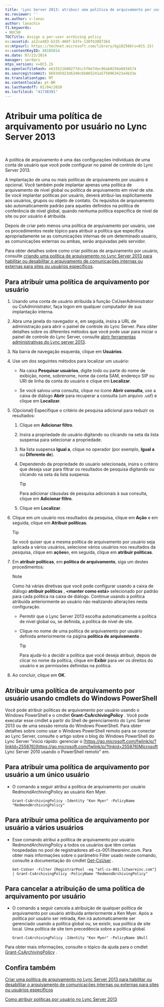 ```yaml
---
title: 'Lync Server 2013: atribuir uma política de arquivamento por usuário'
ms.reviewer: ''
ms.author: v-lanac
author: lanachin
f1.keywords:
- NOCSH
TOCTitle: Assign a per-user archiving policy
ms:assetid: a12ca483-b235-460f-b3fe-130fb3087264
ms:mtpsurl: https://technet.microsoft.com/library/Gg182560(v=OCS.15)
ms:contentKeyID: 48185014
ms.date: 07/23/2014
manager: serdars
mtps_version: v=OCS.15
ms.openlocfilehash: e633521b00277dcc5f0e7dec96ab0250a8934574
ms.sourcegitcommit: b693d5923d6240cbb865241a5750963423a4b33e
ms.translationtype: MT
ms.contentlocale: pt-BR
ms.lasthandoff: 02/04/2020
ms.locfileid: "41738391"
---
```

# <a name="assign-a-per-user-archiving-policy-in-lync-server-2013"></a>Atribuir uma política de arquivamento por usuário no Lync Server 2013

 


A política de arquivamento é uma das configurações individuais de uma conta de usuário que você pode configurar no painel de controle do Lync Server 2013.

A implantação de uma ou mais políticas de arquivamento por usuário é opcional. Você também pode implantar apenas uma política de arquivamento de nível global ou política de arquivamento em nível de site. Se você implantar políticas por usuário, deverá atribui-las explicitamente aos usuários, grupos ou objeto de contato. Os requisitos de arquivamento são automaticamente padrão para aqueles definidos na política de conferência de nível global, quando nenhuma política específica de nível de site ou por usuário é atribuída.

Depois de criar pelo menos uma política de arquivamento por usuário, use os procedimentos neste tópico para atribuir a política que especifica apropriadamente se as comunicações internas de um determinado usuário, as comunicações externas ou ambas, serão arquivadas pelo servidor.

Para obter detalhes sobre como criar políticas de arquivamento por usuário, consulte [criando uma política de arquivamento no Lync Server 2013 para habilitar ou desabilitar o arquivamento de comunicações internas ou externas para sites ou usuários específicos](lync-server-2013-create-archiving-policy-sites-users.md).

## <a name="to-assign-a-per-user-archiving-policy"></a>Para atribuir uma política de arquivamento por usuário

1.  Usando uma conta de usuário atribuída à função CsUserAdministrator ou CsAdministrator, faça logon em qualquer computador de sua implantação interna.

2.  Abra uma janela do navegador e, em seguida, insira a URL de administração para abrir o painel de controle do Lync Server. Para obter detalhes sobre os diferentes métodos que você pode usar para iniciar o painel de controle do Lync Server, consulte [abrir ferramentas administrativas do Lync server 2013](lync-server-2013-open-lync-server-administrative-tools.md).

3.  Na barra de navegação esquerda, clique em **Usuários**.

4.  Use um dos seguintes métodos para localizar um usuário:
    
      - Na caixa **Pesquisar usuários**, digite todo ou parte do nome de exibição, nome, sobrenome, nome da conta SAM, endereço SIP ou URI de linha da conta do usuário e clique em **Localizar**.
    
      - Se você salvou uma consulta, clique no ícone **Abrir consulta**, use a caixa de diálogo **Abrir** para recuperar a consulta (um arquivo .usf) e clique em **Localizar**.

5.  (Opcional) Especifique o critério de pesquisa adicional para reduzir os resultados:
    
    1.  Clique em **Adicionar filtro**.
    
    2.  Insira a propriedade do usuário digitando ou clicando na seta da lista suspensa para selecionar a propriedade.
    
    3.  Na lista suspensa **Igual a**, clique no operador (por exemplo, **Igual a** ou **Diferente de**).
    
    4.  Dependendo da propriedade do usuário selecionada, insira o critério que deseja usar para filtrar os resultados de pesquisa digitando ou clicando na seta da lista suspensa.
        

        > [!TIP]  
        > Para adicionar cláusulas de pesquisa adicionais à sua consulta, clique em <STRONG>Adicionar filtro</STRONG>.

    
    5.  Clique em **Localizar**.

6.  Clique em um usuário nos resultados da pesquisa, clique em **Ação** e em seguida, clique em **Atribuir políticas**.
    

    > [!TIP]  
    > Se você quiser que a mesma política de arquivamento por usuário seja aplicada a vários usuários, selecione vários usuários nos resultados da pesquisa, clique em <STRONG>ações</STRONG>e, em seguida, clique em <STRONG>atribuir políticas</STRONG>.



7.  Em **atribuir políticas**, em **política de arquivamento**, siga um destes procedimentos:
    

    > [!NOTE]  
    > Como há várias diretivas que você pode configurar usando a caixa de diálogo <STRONG>atribuir políticas</STRONG> , <STRONG> &lt;manter como está&gt; </STRONG> selecionado por padrão para cada política na caixa de diálogo. Continue usando a política atribuída anteriormente ao usuário não realizando alterações nesta configuração.

    
      - Permitir que o Lync Server 2013 escolha automaticamente a política de nível global ou, se definida, a política de nível de site.
    
      - Clique no nome de uma política de arquivamento por usuário definida anteriormente na página **política de arquivamento** .
        

        > [!TIP]  
        > Para ajudá-lo a decidir a política que você deseja atribuir, depois de clicar no nome da política, clique em <STRONG>Exibir</STRONG> para ver os direitos do usuário e as permissões definidas na política.



8.  Ao concluir, clique em **OK**.

## <a name="assigning-a-per-user-archiving-policy-by-using-windows-powershell-cmdlets"></a>Atribuir uma política de arquivamento por usuário usando cmdlets do Windows PowerShell

Você pode atribuir políticas de arquivamento por usuário usando o Windows PowerShell e o cmdlet **Grant-CsArchivingPolicy** . Você pode executar esse cmdlet a partir do Shell de gerenciamento do Lync Server 2013 ou de uma sessão remota do Windows PowerShell. Para obter detalhes sobre como usar o Windows PowerShell remoto para se conectar ao Lync Server, consulte o artigo sobre o blog do Windows PowerShell do Lync Server "início rápido: gerenciar o [https://go.microsoft.com/fwlink/p/?linkId=255876](https://go.microsoft.com/fwlink/p/?linkid=255876)Microsoft Lync Server 2010 usando o PowerShell remoto" em.

## <a name="to-assign-a-per-user-archiving-policy-to-a-single-user"></a>Para atribuir uma política de arquivamento por usuário a um único usuário

  - O comando a seguir atribui a política de arquivamento por usuário RedmondArchivingPolicy ao usuário Ken Myer.
    
        Grant-CsArchivingPolicy -Identity "Ken Myer" -PolicyName "RedmondArchivingPolicy"

## <a name="to-assign-a-per-user-archiving-policy-to-multiple-users"></a>Para atribuir uma política de arquivamento por usuário a vários usuários

  - Esse comando atribui a política de arquivamento por usuário RedmondArchivingPolicy a todos os usuários que têm contas hospedadas no pool de registradores atl-cs-001.litwareinc.com. Para obter mais informações sobre o parâmetro Filter usado neste comando, consulte a documentação do cmdlet [Get-CsUser](https://technet.microsoft.com/library/gg398125\(v=ocs.15\)) .
    
        Get-CsUser -Filter {RegistrarPool -eq "atl-cs-001.litwareinc.com"} | Grant-CsArchivingPolicy -PolicyName "RedmondArchivingPolicy"

## <a name="to-unassign-a-per-user-archiving-policy"></a>Para cancelar a atribuição de uma política de arquivamento por usuário

  - O comando a seguir cancela a atribuição de qualquer política de arquivamento por usuário atribuída anteriormente a Ken Myer. Após a política por usuário ser retirada, Ken irá automaticamente ser gerenciado usando a política global ou, se existir, sua política de site local. Uma política de site tem precedência sobre a política global.
    
        Grant-CsArchivingPolicy -Identity "Ken Myer" -PolicyName $Null

Para obter mais informações, consulte o tópico da ajuda para o cmdlet [Grant-CsArchivingPolicy](https://technet.microsoft.com/library/gg398475\(v=ocs.15\)) .

## <a name="see-also"></a>Confira também


[Criar uma política de arquivamento no Lync Server 2013 para habilitar ou desabilitar o arquivamento de comunicações internas ou externas para sites ou usuários específicos](lync-server-2013-create-archiving-policy-sites-users.md)  


[Como atribuir políticas por usuário no Lync Server 2013](lync-server-2013-assigning-per-user-policies.md)

